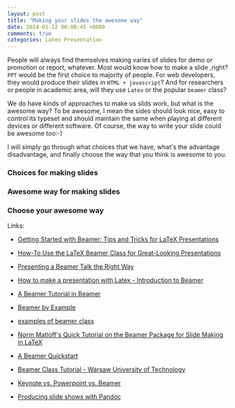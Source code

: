 ```yaml
---
layout: post
title: "Making your slides the awesome way"
date: 2014-01-12 00:08:45 +0800
comments: true
categories: Latex Presentation
---
```

People will always find themselves making varies of slides for demo or promotion or report, whatever. Most would know how to make a slide ,right? `PPT` would be the first choice to majority of people. For web developers, they would produce their slides in `HTML + javascript`? And for researchers or people in academic area, will they use `Latex` or the popular `beamer` class?

We do have kinds of approaches to make us slids work, but what is the awesome way? To be awesome, I mean the sides should look nice, easy to control its typeset and should maintain the same when playing at different devices or different software. Of course, the way to write your slide could be awesome too:-)

I will simply go through what choices that we have, what's the advantage disadvantage, and finally choose the way that you think is awesome to you.

### Choices for making slides

### Awesome way for making slides

### Choose your awesome way

Links:

*   [Getting Started with Beamer: Tips and Tricks for LaTeX Presentations](http://jeromyanglim.blogspot.com/2010/08/getting-started-with-beamer-tips-and.html)
*   [How-To Use the LaTeX Beamer Class for Great-Looking Presentations](http://www.productivescholar.com/2008/03/15/how-to-use-the-latex-beamer-class-for-great-looking-presentations/)
*   [Presenting a Beamer Talk the Right Way](http://lucatrevisan.wordpress.com/2010/11/18/presenting-a-beamer-talk-the-right-way/)

*   [How to make a presentation with Latex - Introduction to Beamer](http://www.math-linux.com/latex-26/How-to-make-a-presentation-with)
*   [A Beamer Tutorial in Beamer](http://www.uncg.edu/cmp/reu/presentations/Charles%20Batts%20-%20Beamer%20Tutorial.pdf)
*   [Beamer by Example](http://www.tug.org/pracjourn/2005-4/mertz/mertz.pdf)
*   [examples of beamer class](http://www.informatik.uni-freiburg.de/~frank/ENG/latex-course/latex-course-3/latex-course-3_en.html)
*   [Norm Matloff's Quick Tutorial on the Beamer Package for Slide Making in LaTeX](http://heather.cs.ucdavis.edu/~matloff/beamer.html)
*   [A Beamer Quickstart](http://www.math.umbc.edu/~rouben/beamer/quickstart.html)
*   [Beamer Class Tutorial - Warsaw University of Technology](http://zrno.fsb.hr/katedra/download/materijali/1082.pdf)

*   [Keynote vs. Powerpoint vs. Beamer](http://readingsml.blogspot.com/2009/11/keynote-vs-powerpoint-vs-beamer.html)
*   [Producing slide shows with Pandoc](http://johnmacfarlane.net/pandoc/demo/example9/producing-slide-shows-with-pandoc.html)
